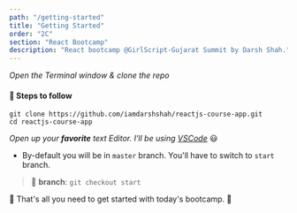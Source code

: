 ```yaml
---
path: "/getting-started"
title: "Getting Started"
order: "2C"
section: "React Bootcamp"
description: "React bootcamp @GirlScript-Gujarat Summit by Darsh Shah."
---
```


_Open the Terminal window & clone the repo_

#### 🏃 Steps to follow

```shell
git clone https://github.com/iamdarshshah/reactjs-course-app.git
cd reactjs-course-app
```

_Open up your **favorite** text Editor. I'll be using [VSCode](https://code.visualstudio.com/)_ 😃

- By-default you will be in `master` branch. You'll have to switch to `start` branch.

> 🌲 **branch**: `git checkout start`

🎉 That's all you need to get started with today's bootcamp. 🎉
